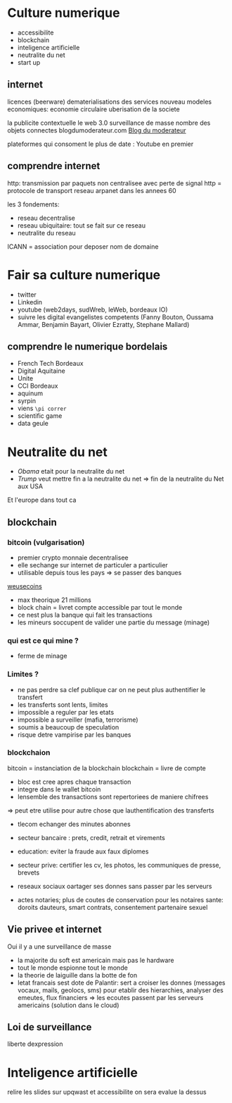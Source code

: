 # Culture numerique

- accessibilite
- blockchain
- inteligence artificielle
- neutralite du net
- start up

## internet

licences (beerware)
dematerialisations des services
nouveau modeles economiques: economie circulaire
uberisation de la societe

la publicite contextuelle
le web 3.0
surveillance de masse
nombre des objets connectes
blogdumoderateur.com
[Blog du moderateur](blogdumoderateur.com)

plateformes qui consoment le plus de date : Youtube en premier

## comprendre internet

http: transmission par paquets non centralisee avec perte de signal
http = protocole de transport
reseau arpanet dans les annees 60

les 3 fondements:

- reseau decentralise
- reseau ubiquitaire: tout se fait sur ce reseau
- neutralite du reseau

ICANN = association pour deposer nom de domaine

# Fair sa culture numerique

- twitter
- Linkedin
- youtube (web2days, sudWreb, leWeb, bordeaux IO)
- suivre les digital evangelistes competents
  (Fanny Bouton, Oussama Ammar, Benjamin Bayart, Olivier Ezratty, Stephane Mallard)

## comprendre le numerique bordelais

- French Tech Bordeaux
- Digital Aquitaine
- Unite
- CCI Bordeaux
- aquinum
- syrpin
- viens `\pi correr`
- scientific game
- data geule

# Neutralite du net

- _Obama_ etait pour la neutralite du net
- _Trump_ veut mettre fin a la neutralite du net
  => fin de la neutralite du Net aux USA

Et l'europe dans tout ca

## blockchain

### bitcoin (vulgarisation)

- premier crypto monnaie decentralisee
- elle sechange sur internet de particuler a particulier
- utilisable depuis tous les pays
  => se passer des banques

[weusecoins](weusecoins.com)

- max theorique 21 millions
- block chain = livret compte accessible par tout le monde
- ce nest plus la banque qui fait les transactions
- les mineurs soccupent de valider une partie du message (minage)

### qui est ce qui mine ?

- ferme de minage

### Limites ?

- ne pas perdre sa clef publique car on ne peut plus authentifier le transfert
- les transferts sont lents, limites
- impossible a reguler par les etats
- impossible a surveiller (mafia, terrorisme)
- soumis a beaucoup de speculation
- risque detre vampirise par les banques

### blockchaion

bitcoin = instanciation de la blockchain
blockchain = livre de compte

- bloc est cree apres chaque transaction
- integre dans le wallet bitcoin
- lensemble des transactions sont repertoriees de maniere chifrees

=> peut etre utilise pour autre chose que lauthentification des transferts

- tlecom echanger des minutes abonnes
- secteur bancaire : prets, credit, retrait et virements

- education: eviter la fraude aux faux diplomes
- secteur prive: certifier les cv, les photos, les communiques de presse, brevets
- reseaux sociaux oartager ses donnes sans passer par les serveurs
- actes notaries; plus de coutes de conservation pour les notaires
  sante: doroits dauteurs, smart contrats, consentement partenaire sexuel

## Vie privee et internet

Oui il y a une surveillance de masse

- la majorite du soft est americain mais pas le hardware
- tout le monde espionne tout le monde
- la theorie de laiguille dans la botte de fon
- letat francais sest dote de Palantir: sert a croiser les donnes (messages vocaux, mails, geolocs, sms) pour etablir des hierarchies, analyser des emeutes, flux financiers
  => les ecoutes passent par les serveurs americains (solution dans le cloud)

## Loi de surveillance

liberte dexpression

# Inteligence artificielle

relire les slides sur upqwast et accessibilite
on sera evalue la dessus
